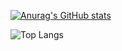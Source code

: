 [![Anurag's GitHub stats](https://github-readme-stats.vercel.app/api?username=jo87jimmy&show=reviews,discussions_started,discussions_answered,prs_merged,prs_merged_percentage&show_icons=true&theme=ambient_gradient&locale=zh-tw&include_all_commits=true&count_private=true&rank_icon=percentile&number_format=long)](https://github.com/jo87jimmy/)

![Top Langs](https://github-readme-stats.vercel.app/api/top-langs/?username=jo87jimmy&layout=compact)

